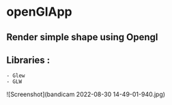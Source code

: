 # openGlApp
## Render simple shape using Opengl 
## Libraries :
    - Glew 
    - GLW
   
![Screenshot](bandicam 2022-08-30 14-49-01-940.jpg)

